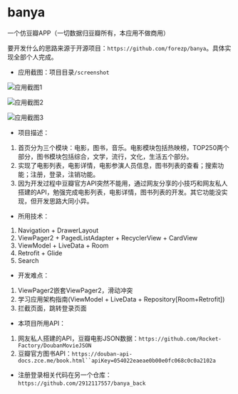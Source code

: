 # banya

一个仿豆瓣APP（一切数据归豆瓣所有，本应用不做商用）

要开发什么的思路来源于开源项目：`https://github.com/forezp/banya`。具体实现全部个人完成。

- 应用截图：项目目录`/screenshot`

![应用截图1](https://github.com/2912117557/banya/blob/master/screenshot/03.PNG)

![应用截图2](https://github.com/2912117557/banya/blob/master/screenshot/07.PNG)

![应用截图3](https://github.com/2912117557/banya/blob/master/screenshot/09.PNG)

- 项目描述：
1. 首页分为三个模块：电影，图书，音乐。电影模块包括热映榜，TOP250两个部分，图书模块包括综合，文学，流行，文化，生活五个部分。
2. 实现了电影列表，电影详情，电影参演人员信息，图书列表的查看；搜索功能；注册，登录，注销功能。
3. 因为开发过程中豆瓣官方API突然不能用，通过网友分享的小技巧和网友私人搭建的API，勉强完成电影列表，电影详情，图书列表的开发。其它功能没实现，但开发思路大同小异。

- 所用技术：
1. Navigation + DrawerLayout
2. ViewPager2 + PagedListAdapter + RecyclerView + CardView
3. ViewModel + LiveData + Room
4. Retrofit + Glide
5. Search

- 开发难点：
1. ViewPager2嵌套ViewPager2，滑动冲突
2. 学习应用架构指南(ViewModel + LiveData + Repository[Room+Retrofit])
3. 拦截页面，跳转登录页面

- 本项目所用API：
1. 网友私人搭建的API，豆瓣电影JSON数据：`https://github.com/Rocket-Factory/DoubanMovieJSON`
2. 豆瓣官方图书API：`https://douban-api-docs.zce.me/book.html``apiKey=054022eaeae0b00e0fc068c0c0a2102a`

- 注册登录相关代码在另一个仓库：`https://github.com/2912117557/banya_back`






